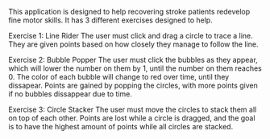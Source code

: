 This application is designed to help recovering stroke patients redevelop fine motor skills. It has 3 different exercises designed to help.


  Exercise 1: Line Rider
    The user must click and drag a circle to trace a line. They are given points based on how closely they manage to follow the line.
    
  Exercise 2: Bubble Popper
    The user must click the bubbles as they appear, which will lower the number on them by 1, until the number on them reaches 0. 
    The color of each bubble will change to red over time, until they dissapear.
    Points are gained by popping the circles, with more points given if no bubbles dissappear due to time.
   
  Exercise 3: Circle Stacker
    The user must move the circles to stack them all on top of each other.
    Points are lost while a circle is dragged, and the goal is to have the highest amount of points while all circles are stacked.
